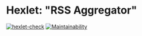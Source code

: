 # Hexlet: "RSS Aggregator"

[![hexlet-check](https://github.com/grim-vagabond/hexlet-javascript-5-rss-aggregator/actions/workflows/hexlet-check.yml/badge.svg?branch=main)](https://github.com/grim-vagabond/hexlet-javascript-5-rss-aggregator/actions/workflows/hexlet-check.yml)
[![Maintainability](https://api.codeclimate.com/v1/badges/b9729be53cfc91cfb19c/maintainability)](https://codeclimate.com/github/grim-vagabond/hexlet-javascript-5-rss-aggregator/maintainability)
